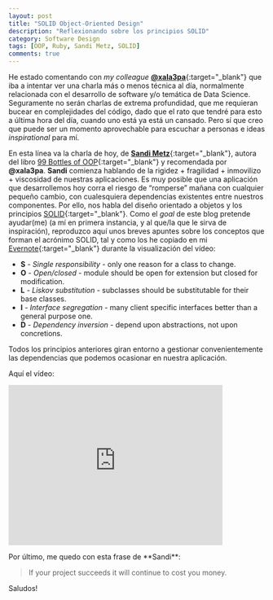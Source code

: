 ```yaml
---
layout: post
title: "SOLID Object-Oriented Design"
description: "Reflexionando sobre los principios SOLID"
category: Software Design
tags: [OOP, Ruby, Sandi Metz, SOLID]
comments: true
---
```


He estado comentando con *my colleague* [**@xala3pa**](https://twitter.com/xala3pa){:target="_blank"} que iba a intentar ver una charla más o menos técnica al día, normalmente relacionada con el desarrollo de software y/o temática de Data Science. Seguramente no serán charlas de extrema profundidad, que me requieran bucear en complejidades del código, dado que el rato que tendré para esto a última hora del día, cuando uno está ya está un cansado. Pero sí que creo que puede ser un momento aprovechable para escuchar a personas e ideas *inspirational* para mí.

En esta línea va la charla de hoy, de [**Sandi Metz**](https://www.sandimetz.com/){:target="_blank"}, autora del libro [99 Bottles of OOP](https://www.sandimetz.com/99bottles){:target="_blank"} y recomendada por **@xala3pa**. **Sandi** comienza hablando de la rigidez + fragilidad + inmovilizo + viscosidad de nuestras aplicaciones. Es muy posible que una aplicación que desarrollemos hoy corra el riesgo de “romperse” mañana con cualquier pequeño cambio, con cualesquiera dependencias existentes entre nuestros componentes. Por ello, nos habla del diseño orientado a objetos y los principios [SOLID](http://butunclebob.com/ArticleS.UncleBob.PrinciplesOfOod){:target="_blank"}. Como el *goal* de este blog pretende ayudar(me) (a mí en primera instancia, y al que/la que le sirva de inspiración), reproduzco aquí unos breves apuntes sobre los conceptos que forman el acrónimo SOLID, tal y como los he copiado en mi [Evernote](https://www.evernote.com/){:target="_blank"} durante la visualización del vídeo:

- **S** - *Single responsibility* - only one reason for a class to change.
- **O** - *Open/closed* - module should be open for extension but closed for modification.
- **L** - *Liskov substitution* - subclasses should be substitutable for their base classes.
- **I** - *Interface segregation* - many client specific interfaces better than a general purpose one.
- **D** - *Dependency inversion* - depend upon abstractions, not upon concretions.

Todos los principios anteriores giran entorno a gestionar convenientemente las dependencias que podemos ocasionar en nuestra aplicación.

Aquí el vídeo:

<iframe width="420" height="315" src="https://www.youtube.com/embed/v-2yFMzxqwU" frameborder="0" allowfullscreen>&nbsp;</iframe>
<p></p>
Por último, me quedo con esta frase de **Sandi**:

<blockquote>
If your project succeeds it will continue to cost you money.
</blockquote>

Saludos!